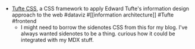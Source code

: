 - [Tufte CSS](https://edwardtufte.github.io/tufte-css/), a CSS framework to apply Edward Tufte's information design approach to the web #dataviz #[[information architecture]] #Tufte #frontend
	- I might need to borrow the sidenotes CSS from this for my blog. I've always wanted sidenotes to be a thing. curious how it could be integrated with my MDX stuff.